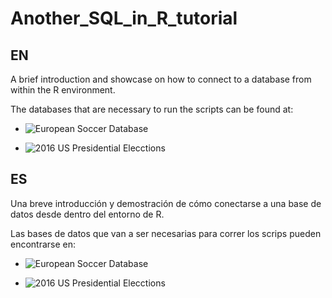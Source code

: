 # Another_SQL_in_R_tutorial

## EN

A brief introduction and showcase on how to connect to a database from within the R environment.

The databases that are necessary to run the scripts can be found at:

* ![European Soccer Database](https://www.kaggle.com/hugomathien/soccer)  

* ![2016 US Presidential Elecctions](https://www.kaggle.com/benhamner/2016-us-election#database.sqlite)

## ES

Una breve introducción y demostración de cómo conectarse a una base de datos desde dentro del entorno de R.

Las bases de datos que van a ser necesarias para correr los scrips pueden encontrarse en:

* ![European Soccer Database](https://www.kaggle.com/hugomathien/soccer)  

* ![2016 US Presidential Elecctions](https://www.kaggle.com/benhamner/2016-us-election#database.sqlite)
